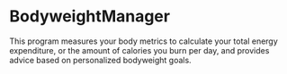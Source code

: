 # BodyweightManager
This program measures your body metrics to calculate your total energy expenditure, or the amount of calories you burn per day, and provides advice based on personalized bodyweight goals.
